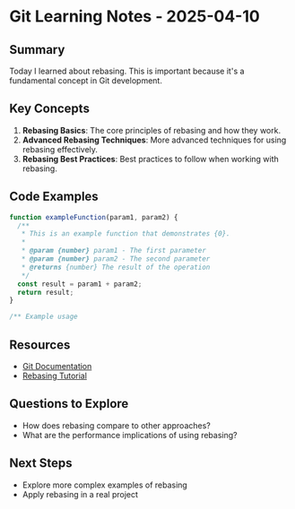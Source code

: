 # Git Learning Notes - 2025-04-10

## Summary

Today I learned about rebasing. This is important because it's a fundamental concept in Git development.

## Key Concepts

1. **Rebasing Basics**: The core principles of rebasing and how they work.
2. **Advanced Rebasing Techniques**: More advanced techniques for using rebasing effectively.
3. **Rebasing Best Practices**: Best practices to follow when working with rebasing.

## Code Examples

```javascript
function exampleFunction(param1, param2) {
  /**
   * This is an example function that demonstrates {0}.
   *
   * @param {number} param1 - The first parameter
   * @param {number} param2 - The second parameter
   * @returns {number} The result of the operation
   */
  const result = param1 + param2;
  return result;
}

/** Example usage

```

## Resources

- [Git Documentation](https://example.com/git-docs)
- [Rebasing Tutorial](https://example.com/git/rebasing)

## Questions to Explore

- How does rebasing compare to other approaches?
- What are the performance implications of using rebasing?

## Next Steps

- Explore more complex examples of rebasing
- Apply rebasing in a real project
